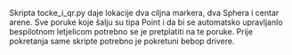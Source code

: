 Skripta tocke_i_qr.py daje lokacije dva ciljna markera, dva Sphera i centar arene. Sve poruke koje šalju su tipa Point i da bi se automatsko upravljanlo bespilotnom letjelicom potrebno se je pretplatiti na te poruke.
Prije pokretanja same skripte potrebno je pokretuni bebop drivere.
